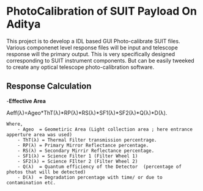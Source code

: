 PhotoCalibration of SUIT Payload On Aditya
==========================================

This project is to develop a IDL based GUI Photo-calibrate SUIT files. Various componenet level response files will be input and telescope response will the primary output. This is very specifically designed corresponding to SUIT instrument components. But can be easily tweeked to create any optical telescope photo-calibration software.


Response Calculation
----------------------- 

 -**Effective Area** 

 Aeff(λ)=Ageo*ThT(λ)*RP(λ)*RS(λ)*SF1(λ)*SF2(λ)*Q(λ)*D(λ).

	Where,
		- Ageo  = Geometiric Area (Light collection area ; here entrance apperture area was used)
		- ThT(λ) = Thermal Filter transmission percentrage.
		- RP(λ) = Primary Mirror Reflectance percentage.
		- RS(λ) = Secondary Mirrir Reflectance percentage.
		- SF1(λ) = Science Filter 1 (Filter Wheel 1)
		- SF2(λ) = Science FIlter 2 (Filter Wheel 2)
		- Q(λ)  = Quantum efficiency of the Detector  (percentage of photos that will be detected)
		- D(λ)  = Degradation percentage with time/ or due to contamination etc.



